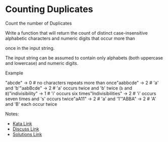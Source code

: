 # Counting Duplicates

Count the number of Duplicates

Write a function that will return the count of distinct case-insensitive alphabetic characters and numeric digits that occur more than 

once in the input string. 

The input string can be assumed to contain only alphabets (both uppercase and lowercase) and numeric digits.

Example

"abcde" -> 0             # no characters repeats more than once"aabbcde" -> 2           # 'a' and 'b'"aabBcde" -> 2           # 'a' occurs twice and 'b' twice (`b` and `B`)"indivisibility" -> 1    # 'i' occurs six times"Indivisibilities" -> 2  # 'i' occurs seven times and 's' occurs twice"aA11" -> 2              # 'a' and '1'"ABBA" -> 2              # 'A' and 'B' each occur twice

Notes:

- [Kata Link](https://www.codewars.com/kata/54bf1c2cd5b56cc47f0007a1)
- [Discuss Link](https://www.codewars.com/kata/54bf1c2cd5b56cc47f0007a1/discuss)
- [Solutions Link](https://www.codewars.com/kata/54bf1c2cd5b56cc47f0007a1/solutions)
